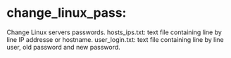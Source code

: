 # change_linux_pass:

Change Linux servers passwords. 
hosts_ips.txt: text file containing line by line IP addresse or hostname. 
user_login.txt: text file containing line by line user, old password and new password.

